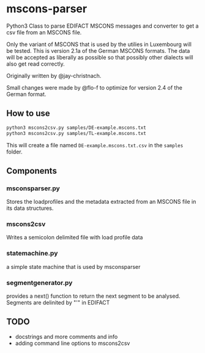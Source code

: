 # mscons-parser

Python3 Class to parse EDIFACT MSCONS messages and converter to get a csv file from an MSCONS file.

Only the variant of MSCONS that is used by the utilies in Luxembourg will be tested. This is version 2.1a of the German MSCONS formats. The data will be accepted as liberally as possible so that possibly other dialects will also get read correctly.

Originally written by @jay-christnach.

Small changes were made by @flo-f to optimize for version 2.4 of the German format.

## How to use

```bash
python3 mscons2csv.py samples/DE-example.mscons.txt
python3 mscons2csv.py samples/TL-example.mscons.txt
```

This will create a file named `DE-example.mscons.txt.csv` in the `samples` folder.


## Components

### msconsparser.py
Stores the loadprofiles and the metadata extracted from an MSCONS file in its data structures.

### mscons2csv
Writes a semicolon delimited file with load profile data

### statemachine.py
a simple state machine that is used by msconsparser

### segmentgenerator.py
provides a next() function to return the next segment to be analysed. Segments are delinited by "'" in EDIFACT

## TODO
* docstrings and more comments and info
* adding command line options to mscons2csv
